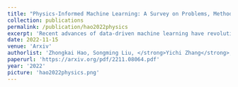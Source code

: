 ```yaml
---
title: "Physics-Informed Machine Learning: A Survey on Problems, Methods and Applications"
collection: publications
permalink: /publication/hao2022physics
excerpt: 'Recent advances of data-driven machine learning have revolutionized fields like computer vision, reinforcement learning, and many scientific and engineering domains. In many real-world and scientific problems, systems that generate data are governed by physical laws. Recent work shows that it provides potential benefits for machine learning models by incorporating the physical prior and collected data, which makes the intersection of machine learning and physics become a prevailing paradigm. In this survey, we present this learning paradigm called Physics-Informed Machine Learning (PIML) which is to build a model that leverages empirical data and available physical prior knowledge to improve performance on a set of tasks that involve a physical mechanism. We systematically review the recent development of physics-informed machine learning from three perspectives of machine learning tasks, representation of physical prior, and methods for incorporating physical prior. We also propose several important open research problems based on the current trends in the field. We argue that encoding different forms of physical prior into model architectures, optimizers, inference algorithms, and significant domain-specific applications like inverse engineering design and robotic control is far from fully being explored in the field of physics-informed machine learning. We believe that this study will encourage researchers in the machine learning community to actively participate in the interdisciplinary research of physics-informed machine learning.'
date: 2022-11-15
venue: 'Arxiv'
authorlist: 'Zhongkai Hao, Songming Liu, </strong>Yichi Zhang</strong>, Chengyang Ying, Yao Feng, Hang Su, Jun Zhu'
paperurl: 'https://arxiv.org/pdf/2211.08064.pdf'
year: '2022'
picture: 'hao2022physics.png'
---
```

